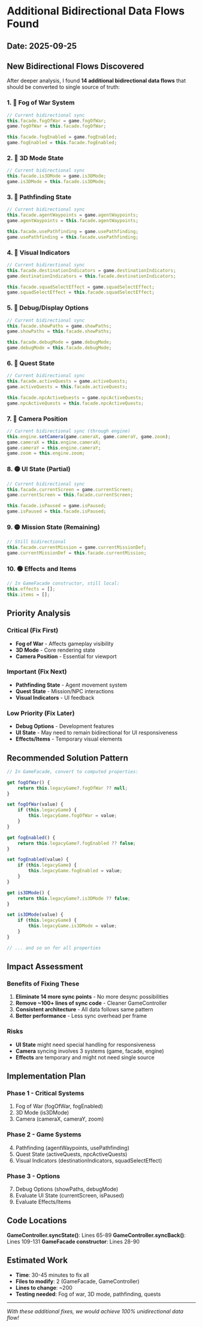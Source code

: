 # Additional Bidirectional Data Flows Found

## Date: 2025-09-25

## New Bidirectional Flows Discovered

After deeper analysis, I found **14 additional bidirectional data flows** that should be converted to single source of truth:

### 1. 🔴 Fog of War System
```javascript
// Current bidirectional sync
this.facade.fogOfWar = game.fogOfWar;
game.fogOfWar = this.facade.fogOfWar;

this.facade.fogEnabled = game.fogEnabled;
game.fogEnabled = this.facade.fogEnabled;
```

### 2. 🔴 3D Mode State
```javascript
// Current bidirectional sync
this.facade.is3DMode = game.is3DMode;
game.is3DMode = this.facade.is3DMode;
```

### 3. 🔴 Pathfinding State
```javascript
// Current bidirectional sync
this.facade.agentWaypoints = game.agentWaypoints;
game.agentWaypoints = this.facade.agentWaypoints;

this.facade.usePathfinding = game.usePathfinding;
game.usePathfinding = this.facade.usePathfinding;
```

### 4. 🔴 Visual Indicators
```javascript
// Current bidirectional sync
this.facade.destinationIndicators = game.destinationIndicators;
game.destinationIndicators = this.facade.destinationIndicators;

this.facade.squadSelectEffect = game.squadSelectEffect;
game.squadSelectEffect = this.facade.squadSelectEffect;
```

### 5. 🔴 Debug/Display Options
```javascript
// Current bidirectional sync
this.facade.showPaths = game.showPaths;
game.showPaths = this.facade.showPaths;

this.facade.debugMode = game.debugMode;
game.debugMode = this.facade.debugMode;
```

### 6. 🔴 Quest State
```javascript
// Current bidirectional sync
this.facade.activeQuests = game.activeQuests;
game.activeQuests = this.facade.activeQuests;

this.facade.npcActiveQuests = game.npcActiveQuests;
game.npcActiveQuests = this.facade.npcActiveQuests;
```

### 7. 🔴 Camera Position
```javascript
// Current bidirectional sync (through engine)
this.engine.setCamera(game.cameraX, game.cameraY, game.zoom);
game.cameraX = this.engine.cameraX;
game.cameraY = this.engine.cameraY;
game.zoom = this.engine.zoom;
```

### 8. 🟡 UI State (Partial)
```javascript
// Current bidirectional sync
this.facade.currentScreen = game.currentScreen;
game.currentScreen = this.facade.currentScreen;

this.facade.isPaused = game.isPaused;
game.isPaused = this.facade.isPaused;
```

### 9. 🟡 Mission State (Remaining)
```javascript
// Still bidirectional
this.facade.currentMission = game.currentMissionDef;
game.currentMissionDef = this.facade.currentMission;
```

### 10. 🟢 Effects and Items
```javascript
// In GameFacade constructor, still local:
this.effects = [];
this.items = [];
```

## Priority Analysis

### Critical (Fix First)
- **Fog of War** - Affects gameplay visibility
- **3D Mode** - Core rendering state
- **Camera Position** - Essential for viewport

### Important (Fix Next)
- **Pathfinding State** - Agent movement system
- **Quest State** - Mission/NPC interactions
- **Visual Indicators** - UI feedback

### Low Priority (Fix Later)
- **Debug Options** - Development features
- **UI State** - May need to remain bidirectional for UI responsiveness
- **Effects/Items** - Temporary visual elements

## Recommended Solution Pattern

```javascript
// In GameFacade, convert to computed properties:

get fogOfWar() {
    return this.legacyGame?.fogOfWar ?? null;
}

set fogOfWar(value) {
    if (this.legacyGame) {
        this.legacyGame.fogOfWar = value;
    }
}

get fogEnabled() {
    return this.legacyGame?.fogEnabled ?? false;
}

set fogEnabled(value) {
    if (this.legacyGame) {
        this.legacyGame.fogEnabled = value;
    }
}

get is3DMode() {
    return this.legacyGame?.is3DMode ?? false;
}

set is3DMode(value) {
    if (this.legacyGame) {
        this.legacyGame.is3DMode = value;
    }
}

// ... and so on for all properties
```

## Impact Assessment

### Benefits of Fixing These
1. **Eliminate 14 more sync points** - No more desync possibilities
2. **Remove ~100+ lines of sync code** - Cleaner GameController
3. **Consistent architecture** - All data follows same pattern
4. **Better performance** - Less sync overhead per frame

### Risks
- **UI State** might need special handling for responsiveness
- **Camera** syncing involves 3 systems (game, facade, engine)
- **Effects** are temporary and might not need single source

## Implementation Plan

### Phase 1 - Critical Systems
1. Fog of War (fogOfWar, fogEnabled)
2. 3D Mode (is3DMode)
3. Camera (cameraX, cameraY, zoom)

### Phase 2 - Game Systems
4. Pathfinding (agentWaypoints, usePathfinding)
5. Quest State (activeQuests, npcActiveQuests)
6. Visual Indicators (destinationIndicators, squadSelectEffect)

### Phase 3 - Options
7. Debug Options (showPaths, debugMode)
8. Evaluate UI State (currentScreen, isPaused)
9. Evaluate Effects/Items

## Code Locations

**GameController.syncState()**: Lines 65-89
**GameController.syncBack()**: Lines 109-131
**GameFacade constructor**: Lines 28-90

## Estimated Work
- **Time**: 30-45 minutes to fix all
- **Files to modify**: 2 (GameFacade, GameController)
- **Lines to change**: ~200
- **Testing needed**: Fog of war, 3D mode, pathfinding, quests

---

*With these additional fixes, we would achieve 100% unidirectional data flow!*